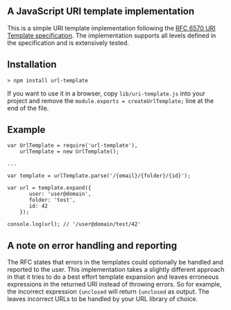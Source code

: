 ## A JavaScript URI template implementation

This is a simple URI template implementation following the [RFC 6570 URI Template specification](http://tools.ietf.org/html/rfc6570). The implementation supports all levels defined in the specification and is extensively tested.

## Installation

    > npm install url-template

If you want to use it in a browser, copy `lib/uri-template.js` into your project and remove the `module.exports = createUrlTemplate;` line at the end of the file.

## Example

    var UrlTemplate = require('url-template'),
        urlTemplate = new UrlTemplate();

    ...

    var template = urlTemplate.parse('/{email}/{folder}/{id}');

    var url = template.expand({
           user: 'user@domain',
           folder: 'test',
           id: 42
        });

    console.log(url); // '/user@domain/test/42'

## A note on error handling and reporting

The RFC states that errors in the templates could optionally be handled and reported to the user. This implementation takes a slightly different approach in that it tries to do a best effort template expansion and leaves erroneous expressions in the returned URI instead of throwing errors. So for example, the incorrect expression `{unclosed` will return `{unclosed` as output. The leaves incorrect URLs to be handled by your URL library of choice.
